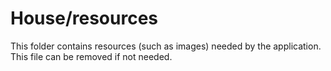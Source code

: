 # House/resources

This folder contains resources (such as images) needed by the application. This file can
be removed if not needed.
